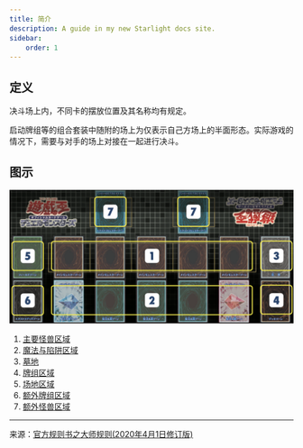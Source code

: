 ```yaml
---
title: 简介
description: A guide in my new Starlight docs site.
sidebar:
    order: 1
---
```


## 定义

决斗场上内，不同卡的摆放位置及其名称均有规定。  

启动牌组等的组合套装中随附的场上为仅表示自己方场上的半面形态。实际游戏的情况下，需要与对手的场上对接在一起进行决斗。

## 图示

![场地](../../../../assets/images/field.png)

1. [主要怪兽区域](/基础篇/场地/主要怪兽区域)
2. [魔法与陷阱区域](/基础篇/场地/魔法与陷阱区域)
3. [墓地](/基础篇/场地/墓地)
4. [牌组区域](/基础篇/场地/牌组区域)
5. [场地区域](/基础篇/场地/场地区域)
6. [额外牌组区域](/基础篇/场地/额外牌组区域)
7. [额外怪兽区域](/基础篇/场地/额外怪兽区域)

---

来源：[官方规则书之大师规则(2020年4月1日修订版)](https://www.yugioh-card-cn.com/playing)
